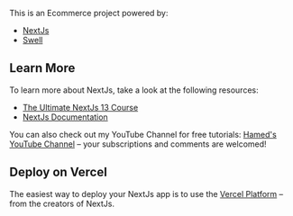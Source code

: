 This is an Ecommerce project powered by:

- [NextJs](https://nextjs.org)
- [Swell](https://www.swell.is/)

## Learn More

To learn more about NextJs, take a look at the following resources:

- [The Ultimate NextJs 13 Course](https://www.hamedbahram.io/courses)
- [NextJs Documentation](https://nextjs.org/docs)

You can also check out my YouTube Channel for free tutorials:
[Hamed's YouTube Channel](https://www.youtube.com/@hamedbahram) – your
subscriptions and comments are welcomed!

## Deploy on Vercel

The easiest way to deploy your NextJs app is to use the
[Vercel Platform](https://vercel.com/new) – from the creators of NextJs.
